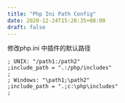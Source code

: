 ```yaml
---
title: "Php Ini Path Config"
date: 2020-12-24T15:28:35+08:00
draft: false
---
```



修改php.ini 中插件的默认路径

```
; UNIX: "/path1:/path2"
;include_path = ".:/php/includes"
;
; Windows: "\path1;\path2"
;include_path = ".;c:\php\includes"
;
```